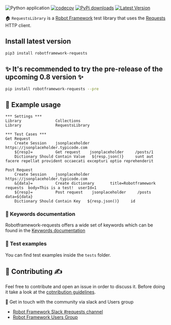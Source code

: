 ![Python application](https://github.com/MarketSquare/robotframework-requests/workflows/Python%20application/badge.svg?branch=master)
[![codecov](https://codecov.io/gh/MarketSquare/robotframework-requests/branch/master/graph/badge.svg)](https://codecov.io/gh/MarketSquare/robotframework-requests)
[![PyPi downloads](https://img.shields.io/pypi/dm/robotframework-requests.svg)](https://pypi.python.org/pypi/robotframework-requests)
[![Latest Version](https://img.shields.io/pypi/v/robotframework-requests.svg)](https://pypi.python.org/pypi/robotframework-requests)

🏠 ``RequestsLibrary`` is a [Robot Framework](https://robotframework.org/) test library that uses the [Requests](https://github.com/kennethreitz/requests) HTTP client.


## Install latest version
```sh
pip3 install robotframework-requests
```

## ✨ It's recommended to try the pre-release of the upcoming 0.8 version ✨ 
```sh
pip install robotframework-requests --pre
```

## 🤖 Example usage
```robotframework
*** Settings ***
Library               Collections
Library               RequestsLibrary

*** Test Cases ***
Get Request
    Create Session    jsonplaceholder         https://jsonplaceholder.typicode.com
    ${resp}=          Get request    jsonplaceholder     /posts/1
    Dictionary Should Contain Value   ${resp.json()}     sunt aut facere repellat provident occaecati excepturi optio reprehenderit

Post Request
    Create Session    jsonplaceholder         https://jsonplaceholder.typicode.com
    &{data}=          Create dictionary       title=Robotframework requests  body=This is a test!  userId=1
    ${resp}=          Post request    jsonplaceholder     /posts    data=${data}
    Dictionary Should Contain Key   ${resp.json()}     id
```
### 📖 Keywords documentation
Robotframework-requests offers a wide set of keywords which can be found in the [Keywords documentation](http://marketsquare.github.io/robotframework-requests/doc/RequestsLibrary.html)

### 🔬 Test examples
You can find test examples inside the `tests` folder.

## 🤝 Contributing ✍️
Feel free to contribute and open an issue in order to discuss it. Before doing it take a look at the [cotnribution guidelines](CONTRIBUTING.md).

📢 Get in touch with the community via slack and Users group
- [Robot Framework Slack #requests channel](https://robotframework-slack-invite.herokuapp.com/)
- [Robot Framework Users Group](https://groups.google.com/forum/#!forum/robotframework-users)

